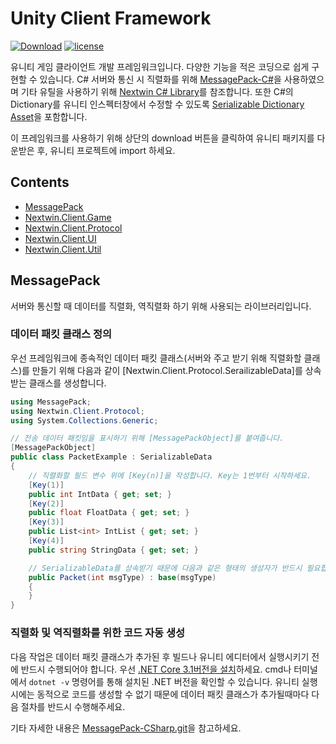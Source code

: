 # Unity Client Framework
[![Download](https://img.shields.io/badge/download-v2.1.2-blue)](https://github.com/nextwingames/unity-client/releases/download/2.1.2/NextwinUnityClient2.1.2.unitypackage)
[![license](https://img.shields.io/github/license/mashape/apistatus.svg)](https://github.com/nextwingames/unity-client/blob/main/LICENSE)

유니티 게임 클라이언트 개발 프레임워크입니다. 다양한 기능을 적은 코딩으로 쉽게 구현할 수 있습니다. C# 서버와 통신 시 직렬화를 위해 [MessagePack-C#](https://github.com/neuecc/MessagePack-CSharp.git)을 사용하였으며 기타 유틸을 사용하기 위해 [Nextwin C# Library](https://github.com/nextwingames/csharp-lib.git)를 참조합니다. 또한 C#의 Dictionary를 유니티 인스펙터창에서 수정할 수 있도록 [Serializable Dictionary Asset](https://assetstore.unity.com/packages/tools/integration/serializabledictionary-90477)을 포함합니다. 

이 프레임워크를 사용하기 위해 상단의 download 버튼을 클릭하여 유니티 패키지를 다운받은 후, 유니티 프로젝트에 import 하세요.

## Contents
- [MessagePack](#messagepack)
- [Nextwin.Client.Game](#nextwinclientgame)
- [Nextwin.Client.Protocol](#nextwinclientprotocol)
- [Nextwin.Client.UI](#nextwinclientui)
- [Nextwin.Client.Util](#nextwinclientutil)

## MessagePack
서버와 통신할 때 데이터를 직렬화, 역직렬화 하기 위해 사용되는 라이브러리입니다. 
### 데이터 패킷 클래스 정의
우선 프레임워크에 종속적인 데이터 패킷 클래스(서버와 주고 받기 위해 직렬화할 클래스)를 만들기 위해 다음과 같이 [Nextwin.Client.Protocol.SerailizableData]를 상속받는 클래스를 생성합니다.
```C#
using MessagePack;
using Nextwin.Client.Protocol;
using System.Collections.Generic;

// 전송 데이터 패킷임을 표시하기 위해 [MessagePackObject]를 붙여줍니다.
[MessagePackObject]
public class PacketExample : SerializableData
{
    // 직렬화할 필드 변수 위에 [Key(n)]을 작성합니다. Key는 1번부터 시작하세요.
    [Key(1)]
    public int IntData { get; set; }
    [Key(2)]
    public float FloatData { get; set; }
    [Key(3)]
    public List<int> IntList { get; set; }
    [Key(4)]
    public string StringData { get; set; }

    // SerializableData를 상속받기 때문에 다음과 같은 형태의 생성자가 반드시 필요합니다.
    public Packet(int msgType) : base(msgType)
    {
    }
}
```

### 직렬화 및 역직렬화를 위한 코드 자동 생성
다음 작업은 데이터 패킷 클래스가 추가된 후 빌드나 유니티 에디터에서 실행시키기 전에 반드시 수행되어야 합니다. 우선 [.NET Core 3.1버전을 설치](https://dotnet.microsoft.com/download)하세요. cmd나 터미널에서 ```dotnet -v``` 명령어를 통해 설치된 .NET 버전을 확인할 수 있습니다. 유니티 실행 시에는 동적으로 코드를 생성할 수 없기 때문에 데이터 패킷 클래스가 추가될때마다 다음 절차를 반드시 수행해주세요.

기타 자세한 내용은 [MessagePack-CSharp.git](https://github.com/neuecc/MessagePack-CSharp.git)을 참고하세요.
